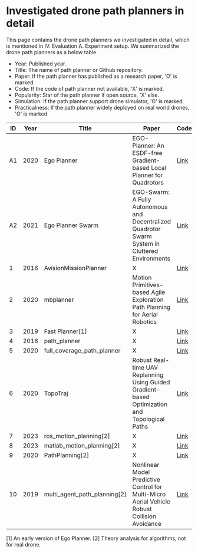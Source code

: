 # Investigated drone path planners in detail

This page contains the drone path planners we investigated in detail, which is mentioned in IV. Evaluation A. Experiment setup.
We summarized the drone path planners as a below table. 

- Year: Published year.
- Title: The name of path planner or Github repository.
- Paper: If the path planner has published as a research paper, 'O' is marked.
- Code: If the code of path planner not available, 'X' is marked.
- Popularity: Star of the path planner if open source, 'X' else.
- Simulation: If the path planner support drone simulator, 'O' is marked. 
- Practicalness: If the path planner widely deployed on real world drones, 'O' is marked  

| ID | Year | Title                        | Paper                                                                                            | Code                                                             | Popularity | Simulation | Practicalness |
|----|------|------------------------------|--------------------------------------------------------------------------------------------------|------------------------------------------------------------------|------------|------------|---------------|
| A1 | 2020 | Ego Planner                  | EGO-Planner: An ESDF-free Gradient-based Local Planner for Quadrotors                            | [Link](https://github.com/ZJU-FAST-Lab/ego-planner/tree/master)  | 1.2k star  | O          | O             |
| A2 | 2021 | Ego Planner Swarm            | EGO-Swarm: A Fully Autonomous and Decentralized Quadrotor Swarm System in Cluttered Environments | [Link](https://github.com/ZJU-FAST-Lab/ego-planner-swarm)        | 1.0k star  | O          | O             |
| 1  | 2016 | AvisionMissionPlanner        | X                                                                                                | [Link](https://github.com/AvisionRobotics/AvisionMissionPlanner) | 3 star     | X          | X             |
| 2  | 2020 | mbplanner                    | Motion Primitives-based Agile Exploration Path Planning for Aerial Robotics                      | [Link](https://github.com/ntnu-arl/mbplanner_ros)                | 295 star   | O          | X             |
| 3  | 2019 | Fast Planner[1]              | X                                                                                                | [Link](https://github.com/HKUST-Aerial-Robotics/Fast-Planner)    | 2.1k star  | O          | X             |
| 4  | 2016 | path_planner                 | X                                                                                                | [Link](https://github.com/karlkurzer/path_planner)               | 1.4k star  | X          | X             |
| 5  | 2020 | full_coverage_path_planner   | X                                                                                                | [Link](https://github.com/nobleo/full_coverage_path_planner)     | 501 star   | X          | X             |
| 6  | 2020 | TopoTraj                     | Robust Real-time UAV Replanning Using Guided Gradient-based Optimization and Topological Paths   | [Link](https://github.com/HKUST-Aerial-Robotics/TopoTraj)        | 79 star    | O          | X             |
| 7  | 2023 | ros_motion_planning[2]       | X                                                                                                | [Link](https://github.com/ai-winter/ros_motion_planning)         | 1.4k star  | X          | X             |
| 8  | 2023 | matlab_motion_planning[2]    | X                                                                                                | [Link](https://github.com/ai-winter/matlab_motion_planning)      | 152 star   | X          | X             |
| 9  | 2020 | PathPlanning[2]              | X                                                                                                | [Link](https://github.com/zhm-real/PathPlanning)                 | 7.2k star  | X          | X             |
| 10 | 2019 | multi_agent_path_planning[2] | Nonlinear Model Predictive Control for Multi-Micro Aerial Vehicle Robust Collision Avoidance     | [Link](https://github.com/atb033/multi_agent_path_planning)      | 955 star   | X          | X             |


[1] An early version of Ego Planner.
[2] Theory analysis for algorithms, not for real drone.